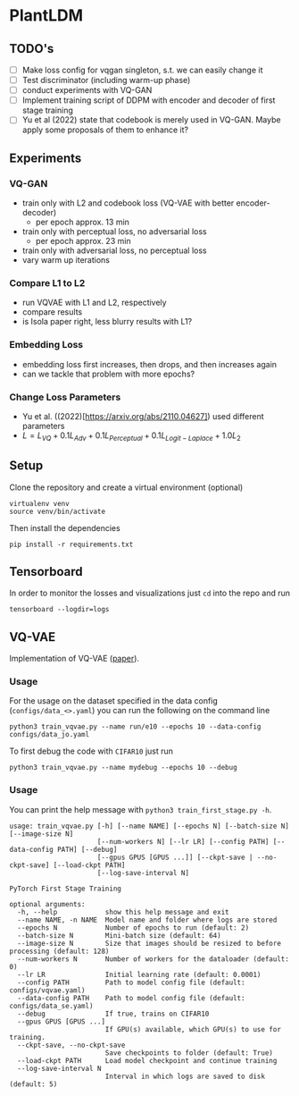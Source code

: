 # PlantLDM

## TODO's

- [ ] Make loss config for vqgan singleton, s.t. we can easily change it
- [ ] Test discriminator (including warm-up phase)
- [ ] conduct experiments with VQ-GAN
- [ ] Implement training script of DDPM with encoder and decoder of first stage training
- [ ] Yu et al (2022) state that codebook is merely used in VQ-GAN. Maybe apply some proposals of them to enhance it?

## Experiments

### VQ-GAN
- train only with L2 and codebook loss (VQ-VAE with better encoder-decoder)
  - per epoch approx. 13 min
- train only with perceptual loss, no adversarial loss
  - per epoch approx. 23 min
- train only with adversarial loss, no perceptual loss
- vary warm up iterations


### Compare L1 to L2

- run VQVAE with L1 and L2, respectively
- compare results
- is Isola paper right, less blurry results with L1?

### Embedding Loss
- embedding loss first increases, then drops, and then increases again
- can we tackle that problem with more epochs?


### Change Loss Parameters
- Yu et al. ((2022)[https://arxiv.org/abs/2110.04627]) used different parameters
- $L = L_{VQ} + 0.1 L_{Adv} + 0.1 L_{Perceptual} + 0.1 L_{Logit-Laplace} + 1.0 L_{2}$

## Setup

Clone the repository and create a virtual environment (optional)

```
virtualenv venv
source venv/bin/activate
```

Then install the dependencies
```
pip install -r requirements.txt
```

## Tensorboard

In order to monitor the losses and visualizations just `cd` into the repo and run
```
tensorboard --logdir=logs
```

## VQ-VAE

Implementation of VQ-VAE ([paper](https://arxiv.org/abs/1711.00937v2)).

### Usage

For the usage on the dataset specified in the data config (`configs/data_<>.yaml`) you can run the following on the
command line

```
python3 train_vqvae.py --name run/e10 --epochs 10 --data-config configs/data_jo.yaml
```

To first debug the code with `CIFAR10` just run

```
python3 train_vqvae.py --name mydebug --epochs 10 --debug
```


### Usage

You can print the help message with `python3 train_first_stage.py -h`.

```
usage: train_vqvae.py [-h] [--name NAME] [--epochs N] [--batch-size N] [--image-size N]
                      [--num-workers N] [--lr LR] [--config PATH] [--data-config PATH] [--debug]
                      [--gpus GPUS [GPUS ...]] [--ckpt-save | --no-ckpt-save] [--load-ckpt PATH]
                      [--log-save-interval N]

PyTorch First Stage Training

optional arguments:
  -h, --help            show this help message and exit
  --name NAME, -n NAME  Model name and folder where logs are stored
  --epochs N            Number of epochs to run (default: 2)
  --batch-size N        Mini-batch size (default: 64)
  --image-size N        Size that images should be resized to before processing (default: 128)
  --num-workers N       Number of workers for the dataloader (default: 0)
  --lr LR               Initial learning rate (default: 0.0001)
  --config PATH         Path to model config file (default: configs/vqvae.yaml)
  --data-config PATH    Path to model config file (default: configs/data_se.yaml)
  --debug               If true, trains on CIFAR10
  --gpus GPUS [GPUS ...]
                        If GPU(s) available, which GPU(s) to use for training.
  --ckpt-save, --no-ckpt-save
                        Save checkpoints to folder (default: True)
  --load-ckpt PATH      Load model checkpoint and continue training
  --log-save-interval N
                        Interval in which logs are saved to disk (default: 5)
```
